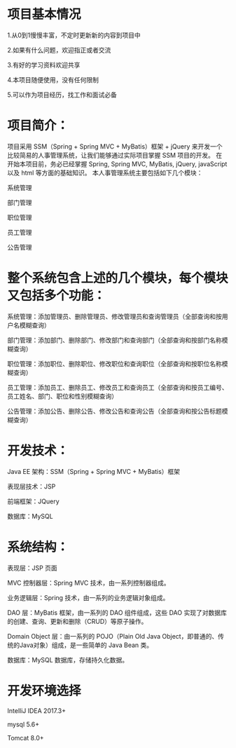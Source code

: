 # 项目基本情况
1.从0到1慢慢丰富，不定时更新新的内容到项目中

2.如果有什么问题，欢迎指正或者交流

3.有好的学习资料欢迎共享

4.本项目随便使用，没有任何限制

5.可以作为项目经历，找工作和面试必备

# 项目简介：
项目采用 SSM（Spring + Spring MVC + MyBatis）框架 + jQuery 来开发一个比较简易的人事管理系统，让我们能够通过实际项目掌握 SSM 项目的开发。
在开始本项目前，务必已经掌握 Spring, Spring MVC, MyBatis, jQuery, javaScript 以及 html 等方面的基础知识。
本人事管理系统主要包括如下几个模块：

系统管理

部门管理

职位管理

员工管理

公告管理

# 整个系统包含上述的几个模块，每个模块又包括多个功能：

系统管理：添加管理员、删除管理员、修改管理员和查询管理员（全部查询和按用户名模糊查询）

部门管理：添加部门、删除部门、修改部门和查询部门（全部查询和按部门名称模糊查询）

职位管理：添加职位、删除职位、修改职位和查询职位（全部查询和按职位名称模糊查询）

员工管理：添加员工、删除员工、修改员工和查询员工（全部查询和按员工编号、员工姓名、部门、职位和性别模糊查询）

公告管理：添加公告、删除公告、修改公告和查询公告（全部查询和按公告标题模糊查询）

# 开发技术：

Java EE 架构：SSM（Spring + Spring MVC + MyBatis）框架

表现层技术：JSP

前端框架：JQuery

数据库：MySQL

# 系统结构：

表现层：JSP 页面

MVC 控制器层：Spring MVC 技术，由一系列控制器组成。

业务逻辑层：Spring 技术，由一系列的业务逻辑对象组成。

DAO 层：MyBatis 框架，由一系列的 DAO 组件组成，这些 DAO 实现了对数据库的创建、查询、更新和删除（CRUD）等原子操作。

Domain Object 层：由一系列的 POJO（Plain Old Java Object，即普通的、传统的Java对象）组成，是一些简单的 Java Bean 类。

数据库：MySQL 数据库，存储持久化数据。

# 开发环境选择

IntelliJ IDEA 2017.3+

mysql 5.6+

Tomcat 8.0+

